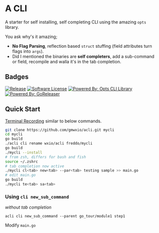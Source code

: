 # A CLI

A starter for self installing, self completing CLI using the amazing `opts` library.

You ask why's it amazing;
- **No Flag Parsing**, reflection based `struct` stuffing (field attributes turn flags into `args`). 
- Did I mentioned the binaries are **self completers**, add a sub-command or field, recompile and walla it's in the tab completion.

## Badges

[![Release](https://img.shields.io/github/release/wxio/acli.svg?style=for-the-badge)](https://github.com/gmwxio/acli/releases/latest)
[![Software License](https://img.shields.io/badge/license-MIT-brightgreen.svg?style=for-the-badge)](/LICENSE.md)
[![Powered By: Opts CLI Library](https://img.shields.io/badge/powered%20by-opts_cli-green.svg?style=for-the-badge)](https://github.com/jpillora/opts)
[![Powered By: GoReleaser](https://img.shields.io/badge/powered%20by-goreleaser-green.svg?style=for-the-badge)](https://github.com/goreleaser)

## Quick Start

[Terminal Recording](./docs/acli_sample.svg) similar to below commands.

``` bash
git clone https://github.com/gmwxio/acli.git mycli
cd mycli
go build
./acli cli rename wxio/acli freddo/mycli
go build
./mycli --install
# from zsh, differs for bash and fish
source ~/.zshrc
# tab completion now active
./mycli cl<tab> new<tab> --par<tab> testing sample >> main.go
# edit main.go
go build
./mycli te<tab> sa<tab>
```

### Using `cli new_sub_command`
*without tab completion*

```
acli cli new_sub_command --parent go_tour/module1 step1
```

<!-- instructions for main -->
Modify `main.go`